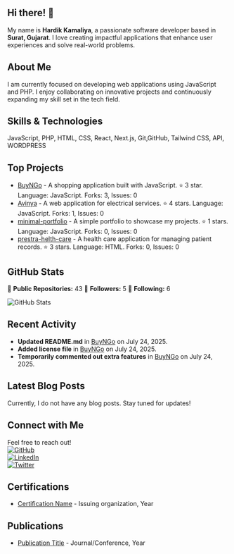 ## Hi there! 👋

My name is **Hardik Kamaliya**, a passionate software developer based in **Surat, Gujarat**. I love creating impactful applications that enhance user experiences and solve real-world problems.

## About Me

I am currently focused on developing web applications using JavaScript and PHP. I enjoy collaborating on innovative projects and continuously expanding my skill set in the tech field.

## Skills & Technologies

JavaScript, PHP, HTML, CSS, React, Next.js, Git,GitHub, Tailwind CSS, API, WORDPRESS 

## Top Projects

- [BuyNGo](https://github.com/hardikmacbook/BuyNGo) - A shopping application built with JavaScript. ⭐️ 3 star. Language: JavaScript. Forks: 3, Issues: 0
- [Avinya](https://github.com/hardikmacbook/Avinya) - A web application for electrical services. ⭐️ 4 stars. Language: JavaScript. Forks: 1, Issues: 0
- [minimal-portfolio](https://github.com/hardikmacbook/minimal-portfolio) - A simple portfolio to showcase my projects. ⭐️ 1 stars. Language: JavaScript. Forks: 0, Issues: 0
- [prestra-helth-care](https://github.com/hardikmacbook/prestra-helth-care) - A health care application for managing patient records. ⭐️ 3 stars. Language: HTML. Forks: 0, Issues: 0

## GitHub Stats

🔭 **Public Repositories:** 43
👥 **Followers:** 5
👤 **Following:** 6 

![GitHub Stats](https://github-readme-stats.vercel.app/api?username=hardikmacbook&show_icons=true&hide_title=true&count_private=true&theme=radical)

## Recent Activity

- **Updated README.md** in [BuyNGo](https://github.com/hardikmacbook/BuyNGo) on July 24, 2025. 
- **Added license file** in [BuyNGo](https://github.com/hardikmacbook/BuyNGo) on July 24, 2025. 
- **Temporarily commented out extra features** in [BuyNGo](https://github.com/hardikmacbook/BuyNGo) on July 24, 2025.

## Latest Blog Posts

Currently, I do not have any blog posts. Stay tuned for updates!

## Connect with Me

Feel free to reach out!  
[![GitHub](https://img.shields.io/badge/GitHub-hardikmacbook-blue?style=flat-square&logo=github)](https://github.com/hardikmacbook)  
[![LinkedIn](https://img.shields.io/badge/LinkedIn-hardikkamaliya-blue?style=flat-square&logo=linkedin)](https://www.linkedin.com/in/hardik-kamaliya/)  
[![Twitter](https://img.shields.io/badge/Twitter-@hardik_kamaliya-blue?style=flat-square&logo=twitter)](https://twitter.com/hardik_kamaliya)


## Certifications

- [Certification Name](link-to-certificate) - Issuing organization, Year

## Publications

- [Publication Title](link-to-publication) - Journal/Conference, Year
